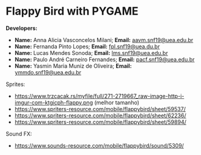# Flappy Bird with PYGAME

<b>Developers:</b>

- <b>Name:</b> Anna Alicia Vasconcelos Milani; <b>Email:</b> aavm.snf19@uea.edu.br
- <b>Name:</b> Fernanda Pinto Lopes; <b>Email:</b> fpl.snf19@uea.du.br
- <b>Name:</b> Lucas Mendes Sonoda; <b>Email:</b> lms.snf19@uea.edu.br
- <b>Name:</b> Paulo André Carneiro Fernandes; <b>Email:</b> pacf.snf19@uea.edu.br
- <b>Name:</b> Yasmin Maria Muniz de Oliveira; <b>Email:</b> ymmdo.snf19@uea.edu.br

Sprites:
- https://www.trzcacak.rs/myfile/full/271-2719667_raw-image-http-i-imgur-com-ktgicph-flappy.png (melhor tamanho)
- https://www.spriters-resource.com/mobile/flappybird/sheet/59537/
- https://www.spriters-resource.com/mobile/flappybird/sheet/62236/
- https://www.spriters-resource.com/mobile/flappybird/sheet/59894/

Sound FX:
- https://www.sounds-resource.com/mobile/flappybird/sound/5309/
